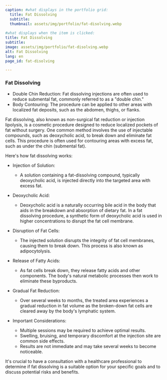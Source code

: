 ```yaml
---
caption: #what displays in the portfolio grid:
  title: Fat Dissolving
  subtitle:  
  thumbnail: assets/img/portfolio/fat-disolving.webp
  
#what displays when the item is clicked:
title: Fat Dissolving
subtitle: 
image: assets/img/portfolio/fat-disolving.webp
alt: Fat Dissolving
lang: en
page_id: fat-disolving

---
```

### Fat Dissolving
- Double Chin Reduction: Fat dissolving injections are often used to reduce submental fat, commonly referred to as a "double chin."
- Body Contouring: The procedure can be applied to other areas with localized fat deposits, such as the abdomen, thighs, or flanks.

Fat dissolving, also known as non-surgical fat reduction or injection lipolysis, is a cosmetic procedure designed to reduce localized pockets of fat without surgery. One common method involves the use of injectable compounds, such as deoxycholic acid, to break down and eliminate fat cells. This procedure is often used for contouring areas with excess fat, such as under the chin (submental fat).

Here's how fat dissolving works:

- Injection of Solution:
  -	A solution containing a fat-dissolving compound, typically deoxycholic acid, is injected directly into the targeted area with excess fat.

- Deoxycholic Acid:
  -	Deoxycholic acid is a naturally occurring bile acid in the body that aids in the breakdown and absorption of dietary fat. In a fat dissolving procedure, a synthetic form of deoxycholic acid is used in higher concentrations to disrupt the fat cell membrane.  

- Disruption of Fat Cells:
  -	The injected solution disrupts the integrity of fat cell membranes, causing them to break down. This process is also known as adipocytolysis.  

- Release of Fatty Acids:
  -	As fat cells break down, they release fatty acids and other components. The body's natural metabolic processes then work to eliminate these byproducts.  

- Gradual Fat Reduction:
  -	Over several weeks to months, the treated area experiences a gradual reduction in fat volume as the broken-down fat cells are cleared away by the body's lymphatic system.  

- Important Considerations:
  -	Multiple sessions may be required to achieve optimal results.
  -	Swelling, bruising, and temporary discomfort at the injection site are common side effects.
  -	Results are not immediate and may take several weeks to become noticeable.

It's crucial to have a consultation with a healthcare professional to determine if fat dissolving is a suitable option for your specific goals and to discuss potential risks and benefits.
